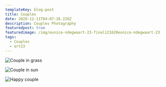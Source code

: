```yaml
---
templateKey: blog-post
title: Couples
date: 2020-12-11T04:07:18.226Z
description: Couples Photography
featuredpost: true
featuredimage: /img/eunice-ndegwaart-23-final121620eunice-ndegwaart-23-final121620img_4546-edit.jpg
tags:
  - Couples
  - art23
---
```

![Couple in grass](/img/eunice-ndegwaart-23-final121620eunice-ndegwaart-23-final121620img_4546-edit.jpg "Couple in grass")

![Couple in sun](/img/eunice-ndegwaart-23-final121620eunice-ndegwaart-23-final121620img_4510.jpg "Couple in sun")

![Happy couple](/img/eunice-ndegwaart-23-final121620eunice-ndegwaart-23-final121620img_3086.jpg "Happy couple")